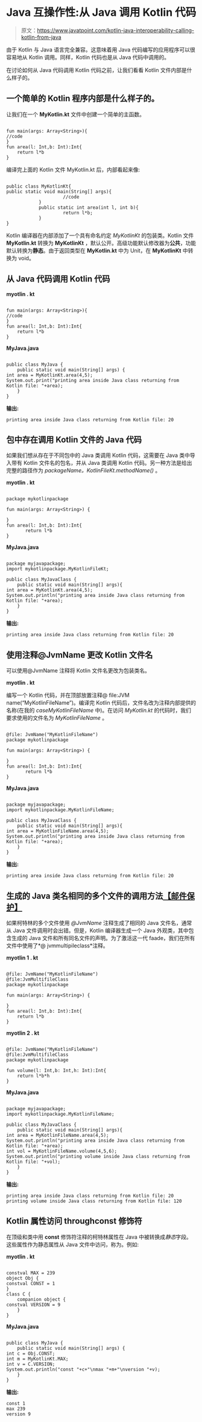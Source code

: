# Java 互操作性:从 Java 调用 Kotlin 代码

> 原文：<https://www.javatpoint.com/kotlin-java-interoperability-calling-kotlin-from-java>

由于 Kotlin 与 Java 语言完全兼容。这意味着用 Java 代码编写的应用程序可以很容易地从 Kotlin 调用。同样，Kotlin 代码也是从 Java 代码中调用的。

在讨论如何从 Java 代码调用 Kotlin 代码之前，让我们看看 Kotlin 文件内部是什么样子的。

## 一个简单的 Kotlin 程序内部是什么样子的。

让我们在一个 **MyKotlin.kt** 文件中创建一个简单的主函数。

```

fun main(args: Array<String>){
//code
}
fun area(l: Int,b: Int):Int{
    return l*b
}

```

编译完上面的 Kotlin 文件 MyKotlin.kt 后，内部看起来像:

```

public class MyKotlinKt{
public static void main(String[] args){
                     //code
            }
            public static int area(int l, int b){
                     return l*b;
            }
}

```

Kotlin 编译器在内部添加了一个具有命名约定 *MyKotlinKt* 的包装类。Kotlin 文件 **MyKotlin.kt** 转换为 **MyKotlinKt** ，默认公开。高级功能默认修改器为**公共**，功能默认转换为**静态**。由于返回类型在 **MyKotlin.kt** 中为 Unit，在 **MyKotlinKt** 中转换为 void。

## 从 Java 代码调用 Kotlin 代码

**myotlin . kt**

```

fun main(args: Array<String>){
//code
}
fun area(l: Int,b: Int):Int{
    return l*b
}

```

**MyJava.java**

```

public class MyJava {
    public static void main(String[] args) {
int area = MyKotlinKt.area(4,5);
System.out.print("printing area inside Java class returning from Kotlin file: "+area);
    }
}

```

**输出:**

```
printing area inside Java class returning from Kotlin file: 20

```

## 包中存在调用 Kotlin 文件的 Java 代码

如果我们想从存在于不同包中的 Java 类调用 Kotlin 代码，这需要在 Java 类中导入带有 Kotlin 文件名的包名，并从 Java 类调用 Kotlin 代码。另一种方法是给出完整的路径作为 *packageName。KotlinFileKt.methodName()* 。

**myotlin . kt**

```

package mykotlinpackage

fun main(args: Array<String>) {

}
fun area(l: Int,b: Int):Int{
       return l*b
}

```

**MyJava.java**

```

package myjavapackage;
import mykotlinpackage.MyKotlinFileKt;

public class MyJavaClass {
    public static void main(String[] args){
int area = MyKotlinKt.area(4,5);
System.out.println("printing area inside Java class returning from Kotlin file: "+area);
    }
}

```

**输出:**

```
printing area inside Java class returning from Kotlin file: 20

```

## 使用注释@JvmName 更改 Kotlin 文件名

可以使用@JvmName 注释将 Kotlin 文件名更改为包装类名。

**myotlin . kt**

编写一个 Kotlin 代码，并在顶部放置注释@ file:JVM name(“MyKotlinFileName”)。编译完 Kotlin 代码后，文件名改为注释内部提供的名称(在我的 *caseMyKotlinFileName* 中)。在访问 *MyKotlin.kt* 的代码时，我们要求使用的文件名为 *MyKotlinFileName* 。

```

@file: JvmName("MyKotlinFileName")
package mykotlinpackage

fun main(args: Array<String>) {

}
fun area(l: Int,b: Int):Int{
       return l*b
}

```

**MyJava.java**

```

package myjavapackage;
import mykotlinpackage.MyKotlinFileName;

public class MyJavaClass {
    public static void main(String[] args){
int area = MyKotlinFileName.area(4,5);
System.out.println("printing area inside Java class returning from Kotlin file: "+area);
    }
}

```

**输出:**

```
printing area inside Java class returning from Kotlin file: 20

```

## 生成的 Java 类名相同的多个文件的调用方法[【邮件保护】](/cdn-cgi/l/email-protection)

如果柯特林的多个文件使用 *@JvmName* 注释生成了相同的 Java 文件名，通常从 Java 文件调用时会出错。但是，Kotlin 编译器生成一个 Java 外观类，其中包含生成的 Java 文件和所有同名文件的声明。为了激活这一代 faade，我们在所有文件中使用了*@ jvmmultipileclass*注释。

**myotlin 1 . kt**

```

@file: JvmName("MyKotlinFileName")
@file:JvmMultifileClass
package mykotlinpackage

fun main(args: Array<String>) {

}
fun area(l: Int,b: Int):Int{
    return l*b
}

```

**myotlin 2 . kt**

```

@file: JvmName("MyKotlinFileName")
@file:JvmMultifileClass
package mykotlinpackage

fun volume(l: Int,b: Int,h: Int):Int{
    return l*b*h
}

```

**MyJava.java**

```

package myjavapackage;
import mykotlinpackage.MyKotlinFileName;

public class MyJavaClass {
    public static void main(String[] args){
int area = MyKotlinFileName.area(4,5);
System.out.println("printing area inside Java class returning from Kotlin file: "+area);
int vol = MyKotlinFileName.volume(4,5,6);
System.out.println("printing volume inside Java class returning from Kotlin file: "+vol);
    }
}

```

**输出:**

```
printing area inside Java class returning from Kotlin file: 20
printing volume inside Java class returning from Kotlin file: 120

```

## Kotlin 属性访问 throughconst 修饰符

在顶级和类中用 **const** 修饰符注释的柯特林属性在 Java 中被转换成*静态*字段。这些属性作为静态属性从 Java 文件中访问，称为。例如:

**myotlin . kt**

```

constval MAX = 239
object Obj {
constval CONST = 1
}
class C {
    companion object {
constval VERSION = 9
    }
}

```

**MyJava.java**

```

public class MyJava {
    public static void main(String[] args) {
int c = Obj.CONST;
int m = MyKotlinKt.MAX;
int v = C.VERSION;
System.out.println("const "+c+"\nmax "+m+"\nversion "+v);
    }
}

```

**输出:**

```
const 1
max 239
version 9

```